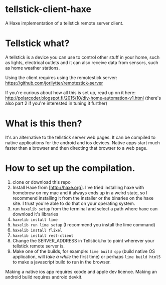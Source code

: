 # tellstick-client-haxe
A Haxe implementation of a tellstick remote server client.

# Tellstick what?
A tellstick is a device you can use to control other stuff in your home, such as lights, electrical outlets and it can also receive data from sensors, such as home weather stations.

Using the client requires using the remotestick server: https://github.com/jorilytter/remotestick-server

If you're curious about how all this is set up, read up on it here: http://polarcoder.blogspot.fi/2015/10/diy-home-automation-v1.html (there's also part 2 if you're interested in tuning it further)

# What is this then?
It's an alternative to the tellstick server web pages. It can be compiled to native applications for the android and ios devices. Native apps start much faster than a browser and then directing that browser to a web page.

# How to set up the compilation.
1. clone or download this repo
2. Install Haxe from [http://haxe.org]. I've tried installing haxe with homebrew on my mac and it always ends up in a weird state, so I recommend installing it from the installer or the binaries on the haxe site. I trust you're able to do that on your operating system.
3. run `haxelib setup` from the terminal and select a path where haxe can download it's libraries
4. `haxelib install lime`
5. `haxelib run lime setup` (I recommend you install the lime command)
6. `haxelib install flixel`
7. `haxelib install rest-client`
8. Change the SERVER_ADDRESS in Tellstick.hx to point wherever your tellstick remote server is.
9. Make one of the builds, for example: `lime build cpp` (build native OS application, will *take a while* the first time) or perhaps `lime build html5` to make a javascript build to run in the browser.

Making a native ios app requires xcode and apple dev licence. Making an android build requires android devkit.


